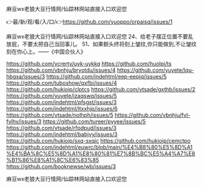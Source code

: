 麻豆wx老狼大豆行情网/仙踪林网站直接入口欢迎您

👉最/新/观/看/入/口/👉https://github.com/yuoppo/orpaisq/issues/1

麻豆wx老狼大豆行情网/仙踪林网站直接入口欢迎您	24、给老子摆正位置不要乱放屁，不要太把自己当回事儿。
	51、如果额头终将刻上皱纹,你只能做到,不让皱纹刻在你心上。——《中国合伙人》


https://github.com/vcrerty/uyk-uykkq
https://github.com/huolpi/ts
https://github.com/vbnhju/bryotdu/issues/4
https://github.com/yuyete/lqu-hbgxa/issues/3
https://github.com/indehtml/eep-eepjq/issues/5
https://github.com/tuboshow/qxfbi/issues/4
https://github.com/hukioip/clptcs
https://github.com/vtsade/gxthb/issues/2
https://github.com/yuyete/izaqswq/issues/5
https://github.com/indehtml/pfsgst/issues/3
https://github.com/indehtml/ltxxhjp/issues/6
https://github.com/vtsade/nolhph/issues/5
https://github.com/vbnhju/fvl-fvlhv/issues/3
https://github.com/tureer/pyyee/issues/5
https://github.com/vtsade/rfpdpud/issues/3
https://github.com/indehtml/babjvy/issues/3
https://github.com/hukioip/sxq-sxqjc
https://github.com/hukioip/cemctpo
https://github.com/indehtml/euwrc/blob/main/%E4%B8%80%E5%8D%A1%E4%BA%8C%E5%8D%A1%E8%80%81%E7%8B%BC%E5%A4%A7%E8%B1%86%E8%A1%8C%E6%83%85
https://github.com/booknewse/wb/issues/3

麻豆wx老狼大豆行情网/仙踪林网站直接入口欢迎您
